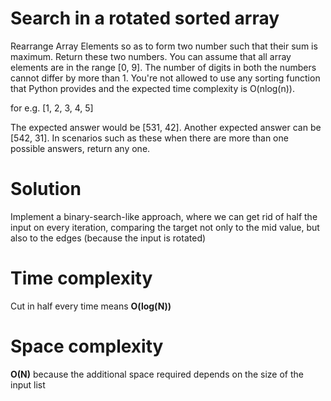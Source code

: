 # Search in a rotated sorted array
Rearrange Array Elements so as to form two number such that their sum is maximum. Return these two numbers. You can assume that all array elements are in the range [0, 9]. The number of digits in both the numbers cannot differ by more than 1. You're not allowed to use any sorting function that Python provides and the expected time complexity is O(nlog(n)).

for e.g. [1, 2, 3, 4, 5]

The expected answer would be [531, 42]. Another expected answer can be [542, 31]. In scenarios such as these when there are more than one possible answers, return any one.

# Solution

Implement a binary-search-like approach, where we can get rid of half the input on every iteration, comparing the target not only to the mid value, but also to the edges (because the input is rotated)

# Time complexity

Cut in half every time means **O(log(N))**

# Space complexity

**O(N)** because the additional space required depends on the size of the input list